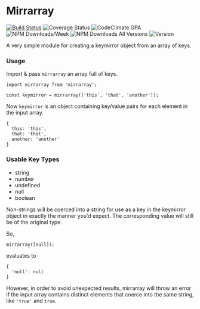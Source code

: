 # Mirrarray
[![Build Status](https://travis-ci.org/johnwquarles/mirrarray.svg?branch=master)](https://travis-ci.org/johnwquarles/mirrarray)
![Coverage Status](https://coveralls.io/repos/github/johnwquarles/mirrarray/badge.svg?branch=master)
![CodeClimate GPA](https://img.shields.io/codeclimate/github/johnwquarles/mirrarray.svg)
![NPM Downloads/Week](https://img.shields.io/npm/dw/mirrarray.svg)
![NPM Downloads All Versions](https://img.shields.io/npm/dt/mirrarray.svg)
![Version](https://img.shields.io/npm/v/mirrarray.svg)

A very simple module for creating a keymirror object from an array of keys.

### Usage

Import & pass `mirrarray` an array full of keys.

```
import mirrarray from 'mirrarray';

const keymirror = mirrarray(['this', 'that', 'another']);
```

Now `keymirror` is an object containing key/value pairs for each element in the input array.

```
{
  this: 'this',
  that: 'that',
  another: 'another'
}
```

### Usable Key Types

- string
- number
- undefined
- null
- boolean

Non-strings will be coerced into a string for use as a key in the keymirror object in exactly the manner you'd expect. The corresponding value will still be of the original type.

So,

```
mirrarray([null]);
```

evaluates to

```
{
  'null': null
}
```

However, in order to avoid unexpected results, mirrarray will throw an error if the input array contains distinct elements that coerce into the same string, like `'true'` and `true`.

